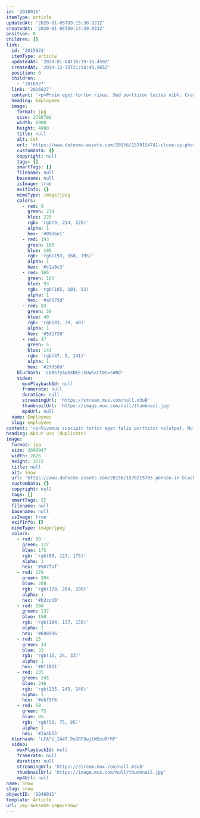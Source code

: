 ```yaml
---
id: '2048015'
itemType: article
updatedAt: '2020-01-05T09:15:38.821Z'
createdAt: '2020-01-05T09:14:29.833Z'
position: 0
children: []
link:
  id: '2015923'
  itemType: article
  updatedAt: '2020-01-04T16:19:35.459Z'
  createdAt: '2019-12-30T21:58:45.965Z'
  position: 0
  children:
    - '2016827'
  link: '2016827'
  content: '<p>Proin eget tortor risus. Sed porttitor lectus nibh. Cras ultricies ligula sed magna dictum porta. Curabitur arcu erat, accumsan id imperdiet et, porttitor at sem.</p><p>Curabitur arcu erat, accumsan id imperdiet et, porttitor at sem. Nulla quis lorem ut libero malesuada feugiat. Proin eget tortor risus. Nulla quis lorem ut libero malesuada feugiat.</p><p>Quisque velit nisi, pretium ut lacinia in, elementum id enim. Praesent sapien massa, convallis a pellentesque nec, egestas non nisi. Vivamus magna justo, lacinia eget consectetur sed, convallis at tellus. Quisque velit nisi, pretium ut lacinia in, elementum id enim.</p>'
  heading: Employees
  image:
    format: jpg
    size: 2788788
    width: 6000
    height: 4000
    title: null
    alt: Cat
    url: 'https://www.datocms-assets.com/20156/1578154741-close-up-photography-of-tabby-cat-looking-on-camera-843558.jpg'
    customData: {}
    copyright: null
    tags: []
    smartTags: []
    filename: null
    basename: null
    isImage: true
    exifInfo: {}
    mimeType: image/jpeg
    colors:
      - red: 9
        green: 214
        blue: 225
        rgb: 'rgb(9, 214, 225)'
        alpha: 1
        hex: '#09d6e1'
      - red: 193
        green: 168
        blue: 195
        rgb: 'rgb(193, 168, 195)'
        alpha: 1
        hex: '#c1a8c3'
      - red: 165
        green: 103
        blue: 93
        rgb: 'rgb(165, 103, 93)'
        alpha: 1
        hex: '#a5675d'
      - red: 83
        green: 39
        blue: 40
        rgb: 'rgb(83, 39, 40)'
        alpha: 1
        hex: '#532728'
      - red: 47
        green: 5
        blue: 141
        rgb: 'rgb(47, 5, 141)'
        alpha: 1
        hex: '#2f058d'
    blurhash: 'LDAS7y$w$XNEE:EUwhxCt0s=s#Nd'
    video:
      muxPlaybackId: null
      framerate: null
      duration: null
      streamingUrl: 'https://stream.mux.com/null.m3u8'
      thumbnailUrl: 'https://image.mux.com/null/thumbnail.jpg'
      mp4Url: null
  name: Employees
  slug: employees
content: '<p>Vivamus suscipit tortor eget felis porttitor volutpat. Nulla porttitor accumsan tincidunt. Mauris blandit aliquet elit, eget tincidunt nibh pulvinar a. Proin eget tortor risus.</p><p>Curabitur arcu erat, accumsan id imperdiet et, porttitor at sem. Curabitur arcu erat, accumsan id imperdiet et, porttitor at sem. Sed porttitor lectus nibh. Cras ultricies ligula sed magna dictum porta.</p>'
heading: About uss (duplicate)
image:
  format: jpg
  size: 2609947
  width: 2826
  height: 3772
  title: null
  alt: Snow
  url: 'https://www.datocms-assets.com/20156/1578215703-person-in-black-jacket-walking-on-snow-covered-pathway-3494648.jpg'
  customData: {}
  copyright: null
  tags: []
  smartTags: []
  filename: null
  basename: null
  isImage: true
  exifInfo: {}
  mimeType: image/jpeg
  colors:
    - red: 80
      green: 127
      blue: 175
      rgb: 'rgb(80, 127, 175)'
      alpha: 1
      hex: '#507faf'
    - red: 178
      green: 204
      blue: 208
      rgb: 'rgb(178, 204, 208)'
      alpha: 1
      hex: '#b2ccd0'
    - red: 104
      green: 137
      blue: 150
      rgb: 'rgb(104, 137, 150)'
      alpha: 1
      hex: '#688996'
    - red: 15
      green: 24
      blue: 33
      rgb: 'rgb(15, 24, 33)'
      alpha: 1
      hex: '#0f1821'
    - red: 235
      green: 245
      blue: 246
      rgb: 'rgb(235, 245, 246)'
      alpha: 1
      hex: '#ebf5f6'
    - red: 58
      green: 75
      blue: 85
      rgb: 'rgb(58, 75, 85)'
      alpha: 1
      hex: '#3a4b55'
  blurhash: 'LFA^]_IA4T.9xGRP8wj[WBxuR*RP'
  video:
    muxPlaybackId: null
    framerate: null
    duration: null
    streamingUrl: 'https://stream.mux.com/null.m3u8'
    thumbnailUrl: 'https://image.mux.com/null/thumbnail.jpg'
    mp4Url: null
name: Snow
slug: snow
objectID: '2048015'
template: Article
url: /my-awesome-page/snow/
---
```


